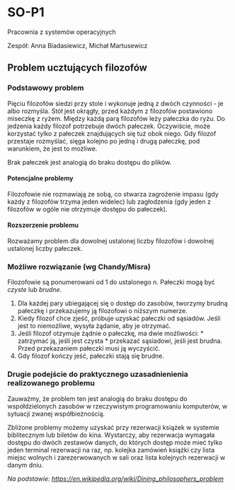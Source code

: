 # SO-P1
Pracownia z systemów operacyjnych

Zespół: Anna Biadasiewicz, Michał Martusewicz


## Problem ucztujących filozofów

### Podstawowy problem
Pięciu filozofów siedzi przy stole i wykonuje jedną z dwóch czynności - je albo rozmyśla. Stół jest okrągły, przed każdym z filozofów postawiono miseczkę z ryżem. Między każdą parą filozofów leży pałeczka do ryżu. Do jedzenia każdy filozof potrzebuje dwóch pałeczek. Oczywiście, może korzystać tylko z pałeczek znajdujących się tuż obok niego. Gdy filozof przestaje rozmyślać, sięga kolejno po jedną i drugą pałeczkę, pod warunkiem, że jest to możliwe.

Brak pałeczek jest analogią do braku dostępu do plików.

#### Potencjalne problemy
Filozofowie nie rozmawiają ze sobą, co stwarza zagrożenie impasu (gdy każdy z filozofów trzyma jeden widelec) lub zagłodzenia (gdy jeden z filozofów w ogóle nie otrzymuje dostępu do pałeczek).

#### Rozszerzenie problemu
Rozważamy problem dla dowolnej ustalonej liczby filozofów i dowolnej ustalonej liczby pałeczek.

### Możliwe rozwiązanie (wg Chandy/Misra)
Filozofowie są ponumerowani od 1 do ustalonego n. Pałeczki mogą być *czyste* lub *brudne*.
  1. Dla każdej pary ubiegającej się o dostęp do zasobów, tworzymy brudną pałeczkę i przekazujemy ją filozofowi o niższym numerze.
  2. Kiedy filozof chce zjeść, próbuje uzyskać pałeczki od sąsiadów. Jeśli jest to niemożliwe, wysyła żądanie, aby je otrzymać.
  3. Jeśli filozof otzymuje żądnie o pałeczkę, ma dwie możliwości:
    * zatrzymać ją, jeśli jest czysta
    * przekazać sąsiadowi, jeśli jest brudna. Przed przekazaniem pałeczki musi ją wyczyścić.
  4. Gdy filozof kończy jeść, pałeczki stają się brudne.

### Drugie podejście do praktycznego uzasadnienienia realizowanego problemu
Zauważmy, że problem ten jest analogią do braku dostępu do współdzielonych zasobów w rzeczywistym programowaniu komputerów, w sytuacji zwanej współbieżnością.

Zbliżone problemy możemy uzyskać przy rezerwacji książek w systemie biblitecznym lub biletów do kina. Wystarczy, aby rezerwacja wymagała dostępu do dwóch zestawów danych, do których dostęp może mieć tylko jeden terminal rezerwacji na raz, np. kolejka zamówień książki czy lista miejsc wolnych i zarezerwowanych w sali oraz lista kolejnych rezerwacji w danym dniu.

*Na podstawie: https://en.wikipedia.org/wiki/Dining_philosophers_problem*
